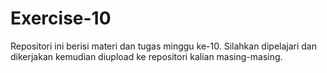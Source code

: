 # Exercise-10
Repositori ini berisi materi dan tugas minggu ke-10. Silahkan dipelajari dan dikerjakan kemudian diupload ke repositori kalian masing-masing. 
